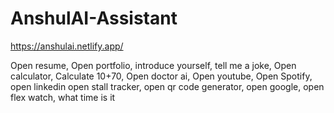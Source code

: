 # AnshulAI-Assistant
https://anshulai.netlify.app/



Open resume,
Open portfolio,
introduce yourself,
tell me a joke,
Open calculator,
Calculate 10+70,
Open doctor ai,
Open youtube,
Open Spotify,
open linkedin 
open stall tracker,
open qr code generator,
open google,
open flex watch,
what time is it
